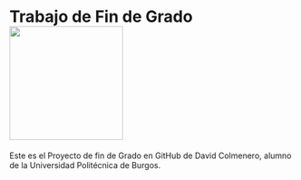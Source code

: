 # Trabajo de Fin de Grado <img src="https://www.raspberrypi.org/app/uploads/2017/06/Powered-by-Raspberry-Pi-Logo_Outline-Colour-Screen-500x153.png" width="200"/>

Este es el Proyecto de fin de Grado en GitHub de David Colmenero, alumno de la Universidad Politécnica de Burgos. <p align="center"> 
